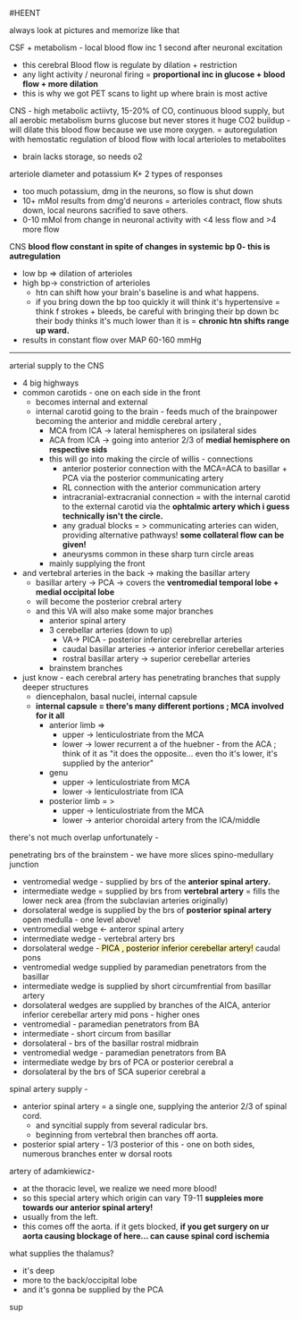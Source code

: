#HEENT 

always look at pictures and memorize like that 

CSF + metabolism - local blood flow inc 1 second after neuronal excitation 
- this cerebral Blood flow is regulate by dilation + restriction
- any light activity / neuronal firing = **proportional inc in glucose + blood flow + more dilation**
- this is why we got PET scans to light up where brain is most active

CNS - high metabolic actiivty, 15-20% of CO, continuous blood supply, but all aerobic metabolism burns glucose but never stores it 
huge CO2 buildup - will dilate this blood flow because we use more oxygen. = autoregulation with hemostatic regulation of blood flow with local arterioles to metabolites 
- brain lacks storage, so needs o2 

arteriole diameter and potassium K+ 
2 types of responses 
- too much potassium, dmg in the neurons, so flow is shut down 
- 10+ mMol results from dmg'd neurons = arterioles contract, flow shuts down, local neurons sacrified to save others. 
- 0-10 mMol from change in neuronal activity with <4 less flow and >4 more flow 

CNS **blood flow constant in spite of changes in systemic bp 0- this is autregulation**
- low bp => dilation of arterioles
- high bp-> constriction of arterioles 
	- htn can shift how your brain's baseline is and what happens. 
	- if you bring down the bp too quickly it will think it's hypertensive = think f strokes + bleeds, be careful with bringing their bp down bc their body thinks it's much lower than it is = **chronic htn shifts range up ward.**
- results in constant flow over MAP 60-160 mmHg

---
arterial supply to the CNS 
- 4 big highways
- common carotids - one on each side in the front 
	- becomes internal and external 
	- internal carotid going to the brain - feeds much of the brainpower becoming the anterior and middle cerebral artery , 
		- MCA from ICA -> lateral hemispheres on ipsilateral sides 
		- ACA from ICA -> going into anterior 2/3 of **medial hemisphere on respective sids**
		- this will go into making the circle of willis - connections
			- anterior posterior connection with the MCA=ACA to basillar + PCA via the posterior communicating artery 
			- RL connection with the anterior communication artery 
			- intracranial-extracranial connection = with the internal carotid to the external carotid via the **ophtalmic artery which i guess technically isn't the circle.**
			- any gradual blocks = > communicating arteries can widen, providing alternative pathways! **some collateral flow can be given!** 
			- aneurysms common in these sharp turn circle areas 
		- mainly supplying the front 
- and vertebral arteries in the back -> making the basillar artery 
	- basillar artery -> PCA -> covers the **ventromedial temporal lobe + medial occipital lobe**
	- will become the posterior crebral artery 
	- and this VA will also make some major branches
		- anterior spinal artery 
		- 3 cerebellar arteries (down to up)
			- VA-> PICA - posterior inferior cerebrellar arteries 
			- caudal basillar arteries -> anterior inferior cerebellar arteries
			- rostral basillar artery -> superior cerebellar arteries 
		- brainstem branches 
- just know - each cerebral artery has penetrating branches that supply deeper structures
	- diencephalon, basal nuclei, internal capsule 
	- **internal capsule = there's many different portions ; MCA involved for it all** 
		- anterior limb => 
			- upper -> lenticulostriate from the MCA
			- lower -> lower recurrent a of the huebner - from the ACA ; think of it as "it does the opposite... even tho it's lower, it's supplied by the anterior"
		- genu 
			- upper -> lenticulostriate from MCA
			- lower -> lenticulostriate from ICA 
		- posterior limb = > 
			- upper -> lenticulostriate from the MCA
			- lower -> anterior choroidal artery from the ICA/middle 

there's not much overlap unfortunately - 

penetrating brs of the brainstem - we have more slices 
spino-medullary junction 
- ventromedial wedge - supplied by brs of the **anterior spinal artery.** 
- intermediate wedge = supplied by brs from **vertebral artery** = fills the lower neck area (from the subclavian arteries originally)
- dorsolateral wedge is supplied by the brs of **posterior spinal artery** 
open medulla - one level above!
- ventromedial webge <- anteror spinal artery 
- intermediate wedge - vertebral artery brs
- dorsolateral wedge -<mark style="background: #FFF3A3A6;"> PICA , posterior inferior cerebellar artery! </mark>
caudal pons 
- ventromedial wedge supplied by paramedian penetrators from the basillar
- intermediate wedge is supplied by short circumfrential from basillar artery 
- dorsolateral wedges are supplied by branches of the AICA, anterior inferior cerebellar artery 
mid pons - higher ones 
- ventromedial - paramedian penetrators from BA 
- intermediate - short circum from basillar 
- dorsolateral - brs of the basillar 
rostral midbrain 
- ventromedial wedge - paramedian penetrators from BA 
- intermediate wedge by brs of PCA or posterior cerebral a 
- dorsolateral by the brs of SCA superior cerebral a 


spinal artery supply - 
- anterior spinal artery = a single one, supplying the anterior 2/3 of spinal cord. 
	- and syncitial supply from several radicular brs. 
	- beginning from vertebral then branches off aorta. 
- posterior spial artery - 1/3 posterior of this - one on both sides, numerous branches enter w dorsal roots 

artery of adamkiewicz-
- at the thoracic level, we realize we need more blood!
- so this special artery which origin can vary T9-11 **suppleies more towards our anterior spinal artery!**
- usually from the left. 
- this comes off the aorta. if it gets blocked, **if you get surgery on ur aorta causing blockage of here... can cause spinal cord ischemia**

what supplies the thalamus? 
- it's deep 
- more to the back/occipital lobe  
- and it's gonna be supplied by the PCA 

sup
